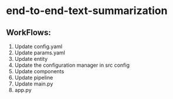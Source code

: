 # end-to-end-text-summarization

## WorkFlows:

1. Update config.yaml
2. Update params.yaml
3. Update entity
4. Update the configuration manager in src config
5. Update components
6. Update pipeline
7. Update main.py
8. app.py